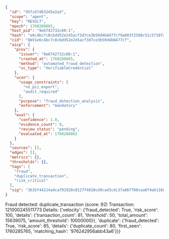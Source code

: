 ```json
{
  "id": "95fc67d63245e2a3",
  "scope": "agent",
  "key": "RESULT",
  "epoch": 1760288065,
  "host_pid": "9e6742732c60:1",
  "hash": "e6c4bc7c8cbdd52e245acf3d7ce3b59d4b8477cf9a603f2588c51c5718fa8637",
  "cid": "QmV1e6c4bc7c8cbdd52e245acf3d7ce3b59d4b8477cf",
  "aicp": {
    "prov": {
      "issuer": "9e6742732c60:1",
      "created_at": 1760288065,
      "method": "automated_fraud_detection",
      "vc_type": "VerifiableCredential"
    },
    "ucon": {
      "usage_constraints": [
        "no_pii_export",
        "audit_required"
      ],
      "purpose": "fraud_detection_analysis",
      "enforcement": "mandatory"
    },
    "eval": {
      "confidence": 1.0,
      "evidence_count": 0,
      "review_status": "pending",
      "evaluated_at": 1760288065
    }
  },
  "sources": [],
  "edges": [],
  "metrics": {},
  "thresholds": {},
  "tags": [
    "fraud",
    "duplicate_transaction",
    "risk_critical"
  ],
  "sig": "3635f44214adca791920c8127f4810cd9cad3cdc37a86f780caa6f4ab1166857"
}
```

Fraud detected: duplicate_transaction (score: 92)
Transaction: 121000245511773
Details: {'velocity': {'fraud_detected': True, 'risk_score': 100, 'details': {'transaction_count': 81, 'threshold': 50, 'total_amount': 15639075, 'amount_threshold': 10000000}}, 'duplicate': {'fraud_detected': True, 'risk_score': 85, 'details': {'duplicate_count': 80, 'first_seen': 1760285765, 'matching_hash': '976242956abb43a6'}}}
